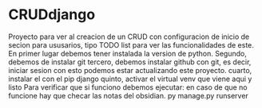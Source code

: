 # CRUDdjango
Proyecto para ver al creacion de un CRUD con configuracion de inicio de secion para ususarios, tipo TODO list para ver las funcionalidades de este.
En primer lugar debemos tener instalada la version de python.
Segundo, debemos de instalar git
tercero, debemos instalar github con git, es decir, iniciar sesion con esto podemos estar actualizando este proyecto.
cuarto, instalar el con el pip django
quinto, activar el virtual venv que viene aqui y listo
Para verificar que si funciono debemos ejecutar:
 en caso de que no funcione hay que checar las notas del obsidian.
py manage.py runserver
